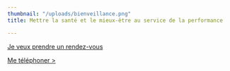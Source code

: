 ```yaml
---
thumbnail: "/uploads/bienveillance.png"
title: Mettre la santé et le mieux-être au service de la performance

---
```

<a class="button" href="https://www.gorendezvous.com/homepage/111690" target="_blank">Je veux prendre un rendez-vous</a><span class="self_center">

<a href="tel:+14189559602">Me téléphoner ></a></span>